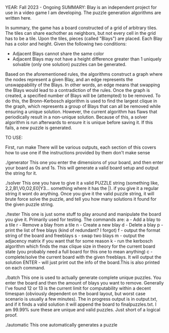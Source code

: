 YEAR: Fall 2023 - Ongoing
SUMMARY:
Blay is an independent project for use in a video game I am developing. The puzzle generation algorithms are written here.

In summary, the game has a board constructed of a grid of arbitrary tiles. The tiles can share eachother as neighbors, but not every cell in the grid has to be a tile. Upon the tiles, pieces (called "Blays") are placed. Each Blay has a color and height. Given the following two conditions:
- Adjacent Blays cannot share the same color
- Adjacent Blays may not have a height difference greater than 1
uniquely solvable (only one solution) puzzles can be generated.

Based on the aforementioned rules, the algorithms construct a graph where the nodes represent a given Blay, and an edge represents the unswappability of the Blays. In other words, an edge means that swapping the Blays would lead to a contradiction of the rules.
Once the graph is created, a specified number of Blays will be (attempted) to be removed. To do this, the Bronn-Kerbosch algorithm is used to find the largest clique in the graph, which represents a group of Blays that can all be removed while ensuring a unique solution.
However, the current algorithm has flaws that periodically result in a non-unique solution. Because of this, a solver algorithm is run afterwards to ensure it is unique before saving it. If this fails, a new puzzle is generated.


TO USE:

First, run make
There will be various outputs, each section of this covers how to use one if the instructions provided by them don't make sense

./generator
This one you enter the dimensions of your board, and then enter your board as 0s and 1s. This will generate a valid board setup and output the string for it.

./solver
This one you have to give it a valid PUZZLE string (something like, 2,2,B1,V0,O2,E0|Y3... something where it has the |). if you give it a regular string it wont do anything. Once you give it the valid puzzle string, it will brute force solve the puzzle, and tell you how many solutions it found for the given puzzle string.

./tester
This one is just some stuff to play around and manipulate the board you give it. Primarily used for testing. The commands are:
a - Add a blay to a tile
r - Remove a blay from a tile
n - Create a new blay
d - Delete a blay
p - print the list of free blays (kind of redundant? I forgot)
f - output the format string of the board and freeblays
s - swap two blays
m - output the adjacency matrix if you want that for some reason
k - run the kerbosch algorithm which finds the max clique size in theory for the current board state (you probably need a full board for this one to mean anything)
c - complete/solve the current board with the given freeblays. It will output the solution
ENTER - will just print out the info of the board.This is also printed on each command.

./batch
This one is used to actually generate complete unique puzzles. You enter the board and then the amount of blays you want to remove. Generally I've found 12 or 13 is the current limit for computability within a decent timespan (obviously dependent on the board layout, but worst case scenario is usually a few minutes). The in progress output is in output.txt, and if it finds a valid solution it will append the board to finalpuzzles.txt. I am 99.99% sure these are unique and valid puzzles. Just short of a logical proof.

./automatic
This one automatically generates a puzzle 